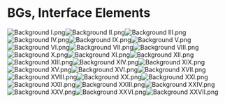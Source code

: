 # BGs, Interface Elements

![Background I.png](https://raw.githubusercontent.com/Klokinator/FE-Repo/main/BGs,%20Interface%20Elements/Background%20CGs/AW%20DoR%20BGs%20%7BAmdy%7D/In-Battle%20Snow/Background%20I.png "Background I.png")![Background II.png](https://raw.githubusercontent.com/Klokinator/FE-Repo/main/BGs,%20Interface%20Elements/Background%20CGs/AW%20DoR%20BGs%20%7BAmdy%7D/In-Battle%20Snow/Background%20II.png "Background II.png")![Background III.png](https://raw.githubusercontent.com/Klokinator/FE-Repo/main/BGs,%20Interface%20Elements/Background%20CGs/AW%20DoR%20BGs%20%7BAmdy%7D/In-Battle%20Snow/Background%20III.png "Background III.png")![Background IV.png](https://raw.githubusercontent.com/Klokinator/FE-Repo/main/BGs,%20Interface%20Elements/Background%20CGs/AW%20DoR%20BGs%20%7BAmdy%7D/In-Battle%20Snow/Background%20IV.png "Background IV.png")![Background IX.png](https://raw.githubusercontent.com/Klokinator/FE-Repo/main/BGs,%20Interface%20Elements/Background%20CGs/AW%20DoR%20BGs%20%7BAmdy%7D/In-Battle%20Snow/Background%20IX.png "Background IX.png")![Background V.png](https://raw.githubusercontent.com/Klokinator/FE-Repo/main/BGs,%20Interface%20Elements/Background%20CGs/AW%20DoR%20BGs%20%7BAmdy%7D/In-Battle%20Snow/Background%20V.png "Background V.png")![Background VI.png](https://raw.githubusercontent.com/Klokinator/FE-Repo/main/BGs,%20Interface%20Elements/Background%20CGs/AW%20DoR%20BGs%20%7BAmdy%7D/In-Battle%20Snow/Background%20VI.png "Background VI.png")![Background VII.png](https://raw.githubusercontent.com/Klokinator/FE-Repo/main/BGs,%20Interface%20Elements/Background%20CGs/AW%20DoR%20BGs%20%7BAmdy%7D/In-Battle%20Snow/Background%20VII.png "Background VII.png")![Background VIII.png](https://raw.githubusercontent.com/Klokinator/FE-Repo/main/BGs,%20Interface%20Elements/Background%20CGs/AW%20DoR%20BGs%20%7BAmdy%7D/In-Battle%20Snow/Background%20VIII.png "Background VIII.png")![Background X.png](https://raw.githubusercontent.com/Klokinator/FE-Repo/main/BGs,%20Interface%20Elements/Background%20CGs/AW%20DoR%20BGs%20%7BAmdy%7D/In-Battle%20Snow/Background%20X.png "Background X.png")![Background XI.png](https://raw.githubusercontent.com/Klokinator/FE-Repo/main/BGs,%20Interface%20Elements/Background%20CGs/AW%20DoR%20BGs%20%7BAmdy%7D/In-Battle%20Snow/Background%20XI.png "Background XI.png")![Background XII.png](https://raw.githubusercontent.com/Klokinator/FE-Repo/main/BGs,%20Interface%20Elements/Background%20CGs/AW%20DoR%20BGs%20%7BAmdy%7D/In-Battle%20Snow/Background%20XII.png "Background XII.png")![Background XIII.png](https://raw.githubusercontent.com/Klokinator/FE-Repo/main/BGs,%20Interface%20Elements/Background%20CGs/AW%20DoR%20BGs%20%7BAmdy%7D/In-Battle%20Snow/Background%20XIII.png "Background XIII.png")![Background XIV.png](https://raw.githubusercontent.com/Klokinator/FE-Repo/main/BGs,%20Interface%20Elements/Background%20CGs/AW%20DoR%20BGs%20%7BAmdy%7D/In-Battle%20Snow/Background%20XIV.png "Background XIV.png")![Background XIX.png](https://raw.githubusercontent.com/Klokinator/FE-Repo/main/BGs,%20Interface%20Elements/Background%20CGs/AW%20DoR%20BGs%20%7BAmdy%7D/In-Battle%20Snow/Background%20XIX.png "Background XIX.png")![Background XV.png](https://raw.githubusercontent.com/Klokinator/FE-Repo/main/BGs,%20Interface%20Elements/Background%20CGs/AW%20DoR%20BGs%20%7BAmdy%7D/In-Battle%20Snow/Background%20XV.png "Background XV.png")![Background XVI.png](https://raw.githubusercontent.com/Klokinator/FE-Repo/main/BGs,%20Interface%20Elements/Background%20CGs/AW%20DoR%20BGs%20%7BAmdy%7D/In-Battle%20Snow/Background%20XVI.png "Background XVI.png")![Background XVII.png](https://raw.githubusercontent.com/Klokinator/FE-Repo/main/BGs,%20Interface%20Elements/Background%20CGs/AW%20DoR%20BGs%20%7BAmdy%7D/In-Battle%20Snow/Background%20XVII.png "Background XVII.png")![Background XVIII.png](https://raw.githubusercontent.com/Klokinator/FE-Repo/main/BGs,%20Interface%20Elements/Background%20CGs/AW%20DoR%20BGs%20%7BAmdy%7D/In-Battle%20Snow/Background%20XVIII.png "Background XVIII.png")![Background XX.png](https://raw.githubusercontent.com/Klokinator/FE-Repo/main/BGs,%20Interface%20Elements/Background%20CGs/AW%20DoR%20BGs%20%7BAmdy%7D/In-Battle%20Snow/Background%20XX.png "Background XX.png")![Background XXI.png](https://raw.githubusercontent.com/Klokinator/FE-Repo/main/BGs,%20Interface%20Elements/Background%20CGs/AW%20DoR%20BGs%20%7BAmdy%7D/In-Battle%20Snow/Background%20XXI.png "Background XXI.png")![Background XXII.png](https://raw.githubusercontent.com/Klokinator/FE-Repo/main/BGs,%20Interface%20Elements/Background%20CGs/AW%20DoR%20BGs%20%7BAmdy%7D/In-Battle%20Snow/Background%20XXII.png "Background XXII.png")![Background XXIII.png](https://raw.githubusercontent.com/Klokinator/FE-Repo/main/BGs,%20Interface%20Elements/Background%20CGs/AW%20DoR%20BGs%20%7BAmdy%7D/In-Battle%20Snow/Background%20XXIII.png "Background XXIII.png")![Background XXIV.png](https://raw.githubusercontent.com/Klokinator/FE-Repo/main/BGs,%20Interface%20Elements/Background%20CGs/AW%20DoR%20BGs%20%7BAmdy%7D/In-Battle%20Snow/Background%20XXIV.png "Background XXIV.png")![Background XXV.png](https://raw.githubusercontent.com/Klokinator/FE-Repo/main/BGs,%20Interface%20Elements/Background%20CGs/AW%20DoR%20BGs%20%7BAmdy%7D/In-Battle%20Snow/Background%20XXV.png "Background XXV.png")![Background XXVI.png](https://raw.githubusercontent.com/Klokinator/FE-Repo/main/BGs,%20Interface%20Elements/Background%20CGs/AW%20DoR%20BGs%20%7BAmdy%7D/In-Battle%20Snow/Background%20XXVI.png "Background XXVI.png")![Background XXVII.png](https://raw.githubusercontent.com/Klokinator/FE-Repo/main/BGs,%20Interface%20Elements/Background%20CGs/AW%20DoR%20BGs%20%7BAmdy%7D/In-Battle%20Snow/Background%20XXVII.png "Background XXVII.png")